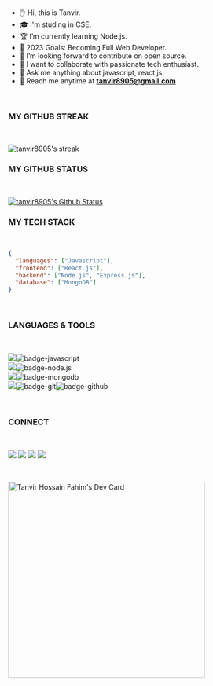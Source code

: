 - ✋ Hi, this is Tanvir.
- 🎓 I'm studing in CSE.
- 🏆 I’m currently learning Node.js.
- 🎯 2023 Goals: Becoming Full Web Developer.
- 🚀 I’m looking forward to contribute on open source.
- 🤝 I want to collaborate with passionate tech enthusiast.
- 💪 Ask me anything about javascript, react.js.
- 📧 Reach me anytime at **tanvir8905@gmail.com**

</br>

### MY GITHUB STREAK

</br>

<p>
        <img title="🔥 Streak Stats" src="https://github-readme-streak-stats.herokuapp.com/?user=tanvir8905&theme=prussian&hide_border=true&stroke=0000&background=060A0CD0"  alt="tanvir8905's streak"/>
</p>

### MY GITHUB STATUS

<br/>
   <p>
  <a href="#" title="🚀 Github Stats"><img src="https://github-readme-stats.vercel.app/api?username=tanvir8905&show_icons=true&theme=prussian&hide_border=true&count_private=true&show_owner=true" alt="tanvir8905's Github Status"/>
  </a>
  </p>

### MY TECH STACK

<br/>

```json
{
  "languages": ["Javascript"],
  "frontend": ["React.js"],
  "backend": ["Node.js", "Express.js"],
  "database": ["MongoDB"]
}
```

<br />

### LANGUAGES & TOOLS

</br>

<img src="https://img.shields.io/badge/Languages-151515?style=for-the-badge&logo=plex&logoColor=FFFFFF">![badge-javascript](https://img.shields.io/badge/javascript-151515?style=for-the-badge&logo=javascript&logoColor=79740e&labelColor=151515) <br/>
<img src="https://img.shields.io/badge/Frameworks-151515?style=for-the-badge&logo=plex&logoColor=FFFFFF">![badge-node.js](https://img.shields.io/badge/node.js-151515?style=for-the-badge&logo=node.js&logoColor=79740e&labelColor=151515) <br/>
<img src="https://img.shields.io/badge/Database-151515?style=for-the-badge&logo=plex&logoColor=FFFFFF">![badge-mongodb](https://img.shields.io/badge/mongodb-151515?style=for-the-badge&logo=mongodb&logoColor=79740e&labelColor=151515)</br>
<img src="https://img.shields.io/badge/Tools-151515?style=for-the-badge&logo=plex&logoColor=FFFFFF">![badge-git](https://img.shields.io/badge/git-151515?style=for-the-badge&logo=git&logoColor=79740e&labelColor=151515)![badge-github](https://img.shields.io/badge/github-151515?style=for-the-badge&logo=github&logoColor=79740e&labelColor=151515)

<br />

### CONNECT

</br>

[<img src="https://img.shields.io/badge/TanvirFahim-151515?style=for-the-badge&logo=linkedin&logoColor=white">](https://www.linkedin.com/in/tanvir8905/)
[<img src="https://img.shields.io/badge/TanvirFahim-151515?style=for-the-badge&logo=medium&logoColor=white">](https://medium.com/@tanvir8905)
[<img src="https://img.shields.io/badge/TanvirFahim-151515?style=for-the-badge&logo=dev.to&logoColor=white">](https://dev.to/tanvir8905)
[<img src="https://img.shields.io/badge/TanvirFahim-151515?style=for-the-badge&logo=gmail&logoColor=white">](mailto:tanvir8905@gmail.com)

</br>

<a href="https://app.daily.dev/tanvir8905"><img src="https://api.daily.dev/devcards/a1d9b2e99e004800b99fe51d053a46cf.png?r=z6p" width="400" alt="Tanvir Hossain Fahim's Dev Card"/></a>
